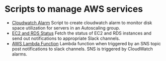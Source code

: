 # Scripts to manage AWS services

* [Cloudwatch Alarm](https://github.com/hmann12/aws-scripts/blob/master/cloudwatch_alarm.py) Script to create cloudwatch alarm to monitor disk space utilization for servers in an Autoscaling group.
* [EC2 and RDS Status](https://github.com/hmann12/aws-scripts/blob/master/ec2_rds_status.py) Fetch the status of EC2 and RDS instances and send out notifications to appropriate Slack channels.
* [AWS Lambda Function](https://github.com/hmann12/aws-scripts/blob/master/lambda_function.py) Lambda function when triggered by an SNS topic post notifications to slack channels. SNS is triggered by CloudWatch alarms.

